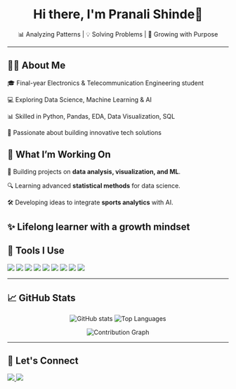 <h1 align="center">Hi there, I'm Pranali Shinde👋</h1>

<p align="center">
  📊 Analyzing Patterns | 💡 Solving Problems | 🚀 Growing with Purpose
</p>

---

## 👩‍💻 About Me  
🎓 Final-year Electronics & Telecommunication Engineering student

💻 Exploring Data Science, Machine Learning & AI

📊 Skilled in Python, Pandas, EDA, Data Visualization, SQL

🚀 Passionate about building innovative tech solutions

## 🌟 What I’m Working On
📌 Building projects on **data analysis, visualization, and ML**.

🔍 Learning advanced **statistical methods** for data science.

🛠 Developing ideas to integrate **sports analytics** with AI.

✨ Lifelong learner with a growth mindset
---

## 💼 Tools I Use  
<p>
  <img src="https://img.shields.io/badge/Python-3776AB?style=for-the-badge&logo=python&logoColor=white" />
  <img src="https://img.shields.io/badge/SQL-4479A1?style=for-the-badge&logo=postgresql&logoColor=white" />
  <img src="https://img.shields.io/badge/Pandas-150458?style=for-the-badge&logo=pandas&logoColor=white" />
  <img src="https://img.shields.io/badge/Numpy-013243?style=for-the-badge&logo=numpy&logoColor=white" />
  <img src="https://img.shields.io/badge/Jupyter-F37626?style=for-the-badge&logo=jupyter&logoColor=white" />
  <img src="https://img.shields.io/badge/ScikitLearn-F7931E?style=for-the-badge&logo=scikit-learn&logoColor=white" />
  <img src="https://img.shields.io/badge/Matplotlib-11557c?style=for-the-badge&logo=matplotlib&logoColor=white" />
  <img src="https://img.shields.io/badge/Seaborn-76B900?style=for-the-badge&logoColor=white" />
  <img src="https://img.shields.io/badge/PowerBI-F2C811?style=for-the-badge&logo=power-bi&logoColor=black" />
</p>

---

## 📈 GitHub Stats  

<p align="center">
  <img src="https://github-readme-stats.vercel.app/api?username=PranaliiShinde&show_icons=true&theme=radical" alt="GitHub stats" />
  <img src="https://github-readme-stats.vercel.app/api/top-langs/?username=PranaliiShinde&layout=compact&theme=radical" alt="Top Languages" />
</p>

<p align="center">
  <img src="https://github-readme-activity-graph.vercel.app/graph?username=PranaliiShinde&theme=dracula" alt="Contribution Graph" />
</p>

---

## 🔗 Let's Connect  
<p>
  <a href="https://www.linkedin.com/in/your-linkedin/" target="_blank">
    <img src="https://img.shields.io/badge/LinkedIn-0077B5?style=for-the-badge&logo=linkedin&logoColor=white" />
  </a>
  <a href="mailto:pranalishinde0909@gmail.com">
    <img src="https://img.shields.io/badge/Email-D14836?style=for-the-badge&logo=gmail&logoColor=white" />
  </a>
</p>
